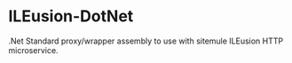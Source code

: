 # ILEusion-DotNet
.Net Standard proxy/wrapper assembly to use with sitemule ILEusion HTTP microservice. 
